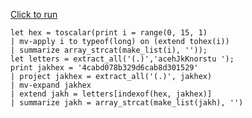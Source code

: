 [Click to run](https://dataexplorer.azure.com/clusters/help/databases/Samples?query=H4sIAAAAAAAEAHVQ0U7DMAx831f4LYk0ULcxtgnxA/AJCFVearasaRIlHmoRH4+rVgiEePCDfXf2nT0xnKmHR+BYLHrMOmUXGJyMMoYT6WoJq62UWXxC936DKflBYI7AQ6L4pn0MJwMxgKaeKTQCyUrtzKgo167D7D4IMGcc6sLZIusOW6q9Kyy0JShlzMPCixcpplzkuOzKaLlG77XSt0YtFVo6P7XPIebCV1AimbxesJ0yqDuLx6ba7Y+b9aG5l2bfbKrVdn1QYiXleCH7g/73xIzNUalPKHGmmYzmeGMv6tnqiwsN9fIG4XzrX38lnwX/PGBEpx98AQ3+QMqNAQAA)

```kql
let hex = toscalar(print i = range(0, 15, 1)
| mv-apply i to typeof(long) on (extend tohex(i))
| summarize array_strcat(make_list(i), ''));
let letters = extract_all('(.)','acehJkKnorstu ');
print jakhex = '4cabd078b329d6cab8d301529'
| project jakhex = extract_all('(.)', jakhex)
| mv-expand jakhex
| extend jakh = letters[indexof(hex, jakhex)]
| summarize jakh = array_strcat(make_list(jakh), '')
```